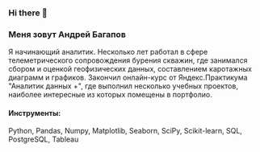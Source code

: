 ### Hi there 👋

### Меня зовут Андрей Багапов

Я начинающий аналитик. Несколько лет работал в сфере телеметрического сопровождения бурения скважин, где занимался сбором и оценкой геофизических данных, составлением каротажных диаграмм и графиков. Закончил онлайн-курс от Яндекс.Практикума "Аналитик данных +", где выполнил несколько учебных проектов, наиболее интересные из которых помещены в портфолио.


#### Инструменты:

Python, Pandas, Numpy, Matplotlib, Seaborn, SciPy, Scikit-learn, SQL, PostgreSQL, Tableau
